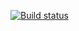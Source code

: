 [![Build status](https://ci.appveyor.com/api/projects/status/by8mtrfklr1o4jxi?svg=true)](https://ci.appveyor.com/project/alexkauf94/autotests5-2)